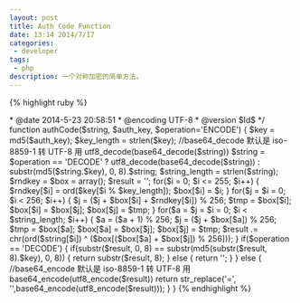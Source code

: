 ```yaml
---
layout: post
title: Auth Code Function
date: 13:14 2014/7/17
categories:
 - developer
tags:
 - php
description: 一个对称加密的简单方法。
---
```


{% highlight ruby %}

<?php

/**
 * tt.php
 * 
 * Copyright (c) 2014 SINA Inc. All rights reserved.
 * 
 * @author     ligangzong <gangzong@staff.sina.com.cn>
 * @date       2014-5-23 20:58:51
 * @encoding   UTF-8
 * @version    $Id$
 */

function authCode($string, $auth_key, $operation='ENCODE') {  
    $key = md5($auth_key);  
    $key_length = strlen($key);  
  
    //base64_decode 默认是 iso-8859-1 转 UTF-8 用 utf8_decode(base64_decode($string))  
    $string = $operation == 'DECODE' ? utf8_decode(base64_decode($string)) : substr(md5($string.$key), 0, 8).$string;  
    $string_length = strlen($string);  
  
    $rndkey = $box = array();  
    $result = '';  
  
    for($i = 0; $i <= 255; $i++) {  
        $rndkey[$i] = ord($key[$i % $key_length]);  
        $box[$i] = $i;  
    }   
   
    for($j = $i = 0; $i < 256; $i++) {  
        $j = ($j + $box[$i] + $rndkey[$i]) % 256;  
        $tmp = $box[$i];  
        $box[$i] = $box[$j];  
        $box[$j] = $tmp;  
    }  
  
    for($a = $j = $i = 0; $i < $string_length; $i++) {  
        $a = ($a + 1) % 256;  
        $j = ($j + $box[$a]) % 256;  
        $tmp = $box[$a];  
        $box[$a] = $box[$j];  
        $box[$j] = $tmp;  
        $result .= chr(ord($string[$i]) ^ ($box[($box[$a] + $box[$j]) % 256]));  
    }  
  
    if($operation == 'DECODE') {  
        if(substr($result, 0, 8) == substr(md5(substr($result, 8).$key), 0, 8)) {  
            return substr($result, 8);  
        } else {  
            return '';  
        }  
    } else {  
        //base64_encode 默认是 iso-8859-1 转 UTF-8 用 base64_encode(utf8_encode($result))  
        return str_replace('=', '',base64_encode(utf8_encode($result)));  
    }  
}  

{% endhighlight %}
